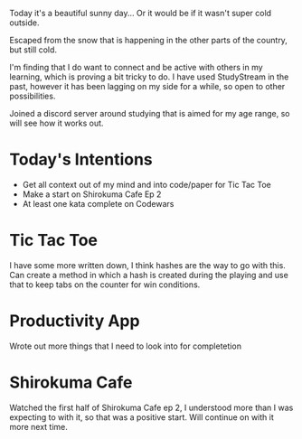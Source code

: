 Today it's a beautiful sunny day... Or it would be if it wasn't super cold outside.

Escaped from the snow that is happening in the other parts of the country, but still cold.

I'm finding that I do want to connect and be active with others in my learning, which is proving a bit tricky to do. I have used StudyStream in the past, however it has been lagging on my side for a while, so open to other possibilities.

Joined a discord server around studying that is aimed for my age range, so will see how it works out.

# Today's Intentions
- Get all context out of my mind and into code/paper for Tic Tac Toe
- Make a start on Shirokuma Cafe Ep 2
- At least one kata complete on Codewars

# Tic Tac Toe
I have some more written down, I think hashes are the way to go with this. Can create a method in which a hash is created during the playing and use that to keep tabs on the counter for win conditions.

# Productivity App
Wrote out more things that I need to look into for completetion

# Shirokuma Cafe
Watched the first half of Shirokuma Cafe ep 2, I understood more than I was expecting to with it, so that was a positive start. Will continue on with it more next time.